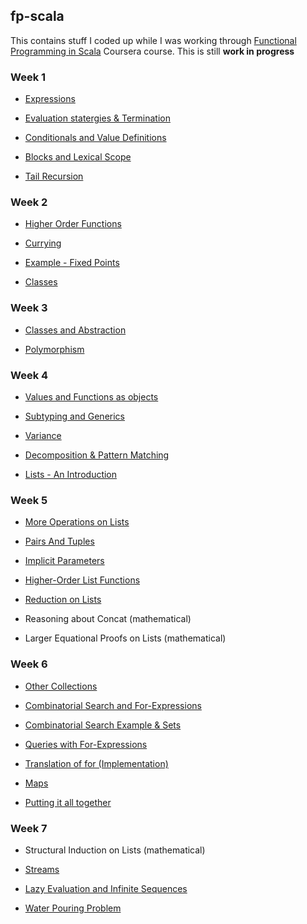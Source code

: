 ## fp-scala
This contains stuff I coded up while I was working through
[Functional Programming in Scala](https://www.coursera.org/course/progfun) Coursera course.
This is still **work in progress**

### Week 1

* [Expressions](src/week1/Week1.sc#L6-L43)

* [Evaluation statergies & Termination](src/week1/Week1.sc#L45-L67)

* [Conditionals and Value Definitions](src/week1/Week1.sc#L69-L124)

* [Blocks and Lexical Scope](src/week1/Week1.sc#L126-L179)

* [Tail Recursion](src/week1/Week1.sc#L181-L220)

### Week 2

* [Higher Order Functions](src/week2/Week2_1.sc)

* [Currying](src/week2/Week2_2.sc)

* [Example - Fixed Points](src/week2/Week2_3.sc)

* [Classes](src/week2/Week2_567.sc)

### Week 3

* [Classes and Abstraction](src/week3/Week3_1.sc)

* [Polymorphism](src/week3/Week3_2.sc)

### Week 4

* [Values and Functions as objects](src/week4/Week4_12.sc)

* [Subtyping and Generics](src/week4/Week4_3.sc)

* [Variance](src/week4/Week4_4.sc)

* [Decomposition & Pattern Matching](src/week4/Week4_56.sc)

* [Lists - An Introduction](src/week4/Week4_7.sc)

### Week 5

* [More Operations on Lists](src/week5/Week5_1.sc)

* [Pairs And Tuples](src/week5/Week5_2.sc)

* [Implicit Parameters](src/week5/Week5_3.sc)

* [Higher-Order List Functions](src/week5/Week5_4.sc)

* [Reduction on Lists](src/week5/Week5_5.sc)

* Reasoning about Concat (mathematical)

* Larger Equational Proofs on Lists (mathematical)

### Week 6

* [Other Collections](src/week6/Week6_1.sc)

* [Combinatorial Search and For-Expressions](src/week6/Week6_2.sc)

* [Combinatorial Search Example & Sets](src/week6/Week6_3.sc)

* [Queries with For-Expressions](src/week6/Week6_4.sc)

* [Translation of for (Implementation)](src/week6/Week6_5.sc)

* [Maps](src/week6/Week6_6.sc)

* [Putting it all together](src/week6/Week6_7.sc)

### Week 7

* Structural Induction on Lists (mathematical)

* [Streams](src/week7/Week7_2.sc)

* [Lazy Evaluation and Infinite Sequences](src/week7/Week7_34.sc)

* [Water Pouring Problem](src/week7/Pouring.scala)
